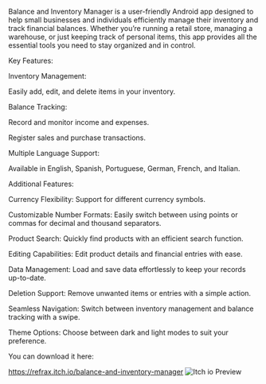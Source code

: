 Balance and Inventory Manager is a user-friendly Android app designed to help small businesses and individuals efficiently manage their inventory and track financial balances. Whether you’re running a retail store, managing a warehouse, or just keeping track of personal items, this app provides all the essential tools you need to stay organized and in control.


Key Features:

Inventory Management:

Easily add, edit, and delete items in your inventory.

Balance Tracking:

Record and monitor income and expenses.

Register sales and purchase transactions.

Multiple Language Support:

Available in English, Spanish, Portuguese, German, French, and Italian.

Additional Features:


Currency Flexibility: Support for different currency symbols.

Customizable Number Formats: Easily switch between using points or commas for decimal and thousand separators.

Product Search: Quickly find products with an efficient search function.

Editing Capabilities: Edit product details and financial entries with ease.

Data Management: Load and save data effortlessly to keep your records up-to-date.

Deletion Support: Remove unwanted items or entries with a simple action.

Seamless Navigation: Switch between inventory management and balance tracking with a swipe.

Theme Options: Choose between dark and light modes to suit your preference.

You can download it here:

https://refrax.itch.io/balance-and-inventory-manager
![Itch io Preview](https://github.com/user-attachments/assets/fff07f95-0a12-4c91-afc2-7ed9333ff8d2)
